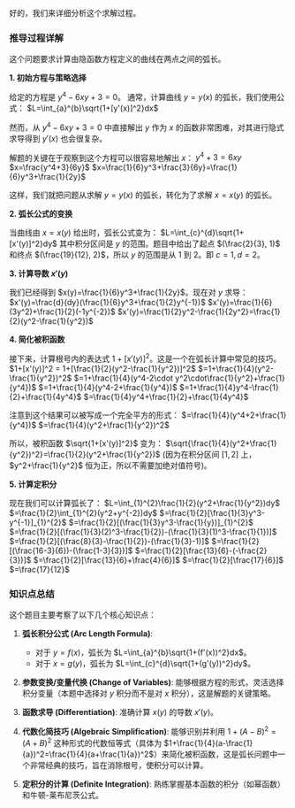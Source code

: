 好的，我们来详细分析这个求解过程。

### 推导过程详解

这个问题要求计算由隐函数方程定义的曲线在两点之间的弧长。

**1. 初始方程与策略选择**

给定的方程是 $y^4-6xy+3=0$。
通常，计算曲线 $y=y(x)$ 的弧长，我们使用公式：
$L=\int_{a}^{b}\sqrt{1+[y'(x)]^2}dx$

然而，从 $y^4-6xy+3=0$ 中直接解出 $y$ 作为 $x$ 的函数非常困难，对其进行隐式求导得到 $y'(x)$ 也会很复杂。

解题的关键在于观察到这个方程可以很容易地解出 $x$：
$y^4+3=6xy$
$x=\frac{y^4+3}{6y}$
$x=\frac{1}{6}y^3+\frac{3}{6y}=\frac{1}{6}y^3+\frac{1}{2y}$

这样，我们就把问题从求解 $y=y(x)$ 的弧长，转化为了求解 $x=x(y)$ 的弧长。

**2. 弧长公式的变换**

当曲线由 $x=x(y)$ 给出时，弧长公式变为：
$L=\int_{c}^{d}\sqrt{1+[x'(y)]^2}dy$
其中积分区间是 $y$ 的范围。题目中给出了起点 $(\frac{2}{3}, 1)$ 和终点 $(\frac{19}{12}, 2)$，所以 $y$ 的范围是从 $1$ 到 $2$。即 $c=1, d=2$。

**3. 计算导数 $x'(y)$**

我们已经得到 $x(y)=\frac{1}{6}y^3+\frac{1}{2y}$。现在对 $y$ 求导：
$x'(y)=\frac{d}{dy}(\frac{1}{6}y^3+\frac{1}{2}y^{-1})$
$x'(y)=\frac{1}{6}(3y^2)+\frac{1}{2}(-1y^{-2})$
$x'(y)=\frac{1}{2}y^2-\frac{1}{2y^2}=\frac{1}{2}(y^2-\frac{1}{y^2})$

**4. 简化被积函数**

接下来，计算根号内的表达式 $1+[x'(y)]^2$。这是一个在弧长计算中常见的技巧。
$1+[x'(y)]^2 = 1+[\frac{1}{2}(y^2-\frac{1}{y^2})]^2$
$=1+\frac{1}{4}(y^2-\frac{1}{y^2})^2$
$=1+\frac{1}{4}(y^4-2\cdot y^2\cdot\frac{1}{y^2}+\frac{1}{y^4})$
$=1+\frac{1}{4}(y^4-2+\frac{1}{y^4})$
$=1+\frac{1}{4}y^4-\frac{1}{2}+\frac{1}{4y^4}$
$=\frac{1}{4}y^4+\frac{1}{2}+\frac{1}{4y^4}$

注意到这个结果可以被写成一个完全平方的形式：
$=\frac{1}{4}(y^4+2+\frac{1}{y^4})$
$=\frac{1}{4}(y^2+\frac{1}{y^2})^2$

所以，被积函数 $\sqrt{1+[x'(y)]^2}$ 变为：
$\sqrt{\frac{1}{4}(y^2+\frac{1}{y^2})^2}=\frac{1}{2}(y^2+\frac{1}{y^2})$
(因为在积分区间 $[1, 2]$ 上，$y^2+\frac{1}{y^2}$ 恒为正，所以不需要加绝对值符号)。

**5. 计算定积分**

现在我们可以计算弧长了：
$L=\int_{1}^{2}\frac{1}{2}(y^2+\frac{1}{y^2})dy$
$=\frac{1}{2}\int_{1}^{2}(y^2+y^{-2})dy$
$=\frac{1}{2}[\frac{1}{3}y^3-y^{-1}]_{1}^{2}$
$=\frac{1}{2}[(\frac{1}{3}y^3-\frac{1}{y})]_{1}^{2}$
$=\frac{1}{2}[(\frac{1}{3}(2)^3-\frac{1}{2})-(\frac{1}{3}(1)^3-\frac{1}{1})]$
$=\frac{1}{2}[(\frac{8}{3}-\frac{1}{2})-(\frac{1}{3}-1)]$
$=\frac{1}{2}[(\frac{16-3}{6})-(\frac{1-3}{3})]$
$=\frac{1}{2}[\frac{13}{6}-(-\frac{2}{3})]$
$=\frac{1}{2}[\frac{13}{6}+\frac{4}{6}]$
$=\frac{1}{2}[\frac{17}{6}]$
$=\frac{17}{12}$

### 知识点总结

这个题目主要考察了以下几个核心知识点：

1.  **弧长积分公式 (Arc Length Formula)**:
    *   对于 $y=f(x)$，弧长为 $L=\int_{a}^{b}\sqrt{1+(f'(x))^2}dx$。
    *   对于 $x=g(y)$，弧长为 $L=\int_{c}^{d}\sqrt{1+(g'(y))^2}dy$。

2.  **参数变换/变量代换 (Change of Variables)**: 能够根据方程的形式，灵活选择积分变量（本题中选择对 $y$ 积分而不是对 $x$ 积分），这是解题的关键策略。

3.  **函数求导 (Differentiation)**: 准确计算 $x(y)$ 的导数 $x'(y)$。

4.  **代数化简技巧 (Algebraic Simplification)**: 能够识别并利用 $1+(A-B)^2=(A+B)^2$ 这种形式的代数恒等式（具体为 $1+\frac{1}{4}(a-\frac{1}{a})^2=\frac{1}{4}(a+\frac{1}{a})^2$）来简化被积函数，这是弧长问题中一个非常经典的技巧，旨在消除根号，使积分可以计算。

5.  **定积分的计算 (Definite Integration)**: 熟练掌握基本函数的积分（如幂函数）和牛顿-莱布尼茨公式。